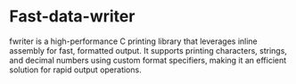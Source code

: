 # Fast-data-writer
fwriter is a high-performance C printing library that leverages inline assembly for fast, formatted output. It supports printing characters, strings, and decimal numbers using custom format specifiers, making it an efficient solution for rapid output operations.
